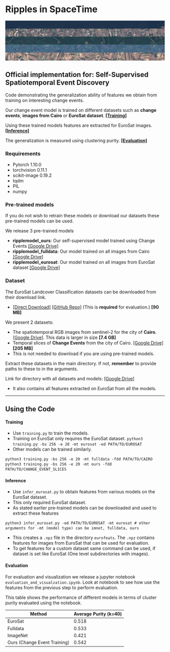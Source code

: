 # Ripples in SpaceTime
![alt text](cover.jpg)
## Official implementation for: Self-Supervised Spatiotemporal Event Discovery

Code demonstrating the generalization ability of features we obtain from training on interesting change events.

Our change event model is trained on different datasets such as **change events**, **images from Cairo** or **EuroSat dataset**. **[[Training]](#training)**

Using these trained models features are extracted for EuroSat images. **[[Inference]](#inference)**

The generalization is measured using clustering purity. **[[Evaluation]](#evaluation)**


### Requirements
- Pytorch 1.10.0
- torchvision 0.11.1
- scikit-image 0.19.2
- tqdm
- PIL
- numpy

### Pre-trained models
If you do not wish to retrain these models or download our datasets these pre-trained models can be used.

We release 3 pre-trained models

 - **ripplemodel_ours**: Our self-supervised model trained using Change Events [[Google Drive]](https://drive.google.com/file/d/1qP4U6_ms4zcQctYjNcxZBaX4UDPWInBN/view?usp=sharing)
 - **ripplemodel_fulldata**: Our model trained on all images from Cairo [[Google Drive]](https://drive.google.com/file/d/1tWGJZ-Q2JTQS4wjMpWdpYu8O8-DwgxyF/view?usp=sharing)
 - **ripplemodel_eurosat**: Our model trained on all images from EuroSat dataset [[Google Drive]](https://drive.google.com/file/d/1s-0qjGYeNJL_pFGFORCv53pIeLkIizuL/view?usp=sharing)

### Dataset
The EuroSat Landcover Classification datasets can be downloaded from their download link.

- [[Direct Download]](https://madm.dfki.de/files/sentinel/EuroSAT.zip) [[GitHub Repo]](https://github.com/phelber/eurosat) (This is **required** for evaluation.) **[90 MB]**

We present 2 datasets:

- The spatiotemporal RGB images from sentinel-2 for the city of **Cairo**. [[Google Drive]](https://drive.google.com/file/d/1OKCcgO-q26B0xsk2ulPTlEx2KTPL9C0y/view?usp=sharing). This data is larger in size **[7.4 GB]**
- Temporal slices of **Change Events** from the city of Cairo. [[Google Drive]](https://drive.google.com/file/d/1R2UceJyJ0_iIQxXRmGIYqr0XKx4w79QV/view?usp=sharing)**[205 MB]**
- This is not needed to download if you are using pre-trained models.

Extract these datasets in the main directory. If not, **remember** to provide paths to these to in the arguments. 

Link for directory with all datasets and models: [[Google Drive]](https://drive.google.com/drive/folders/1SXZ1fKq-4l6sAKpmIY8Qp9oJ7TxTxVPd?usp=sharing)

- It also contains all features extracted on EuroSat from all the models.

---
## Using the Code
#### Training 
- Use `training.py` to train the models.
- Training on EuroSat only requires the EuroSat dataset. `python3 training.py -bs 256 -e 20 -mt eurosat -ed PATH/TO/EUROSAT`
- Other models can be trained similarly.

```
python3 training.py -bs 256 -e 20 -mt fulldata -fdd PATH/TO/CAIRO
python3 training.py -bs 256 -e 20 -mt ours -fdd PATH/TO/CHANGE_EVENT_SLICES
```

#### Inference
- Use `infer_eurosat.py` to obtain features from various models on the EuroSat dataset.
- This only required EuroSat dataset.
- As stated earlier pre-trained models can be downloaded and used to extract these features

```
python3 infer_eurosat.py -ed PATH/TO/EUROSAT -mt eurosat # other arguments for -mt (model type) can be imnet, fulldata, ours 
```

- This creates a `.npz` file in the directory `eurofeats`. The `.npz` contains features for images from EuroSat that can be used for evaluation.
- To get features for a custom dataset same command can be used, if dataset is set like EuroSat (One level subdirectories with images).

#### Evaluation
For evaluation and visualization we release a jupyter notebook `evaluation_and_visualzation.ipynb`. 
Look at notebook to see how use the features from the previous step to perform evaluation.

This table shows the performance of different models in terms of cluster purity evaluated using the notebook.

| Method | Average Purity (k=40) | 
| --- | --- | 
|EuroSat| 0.518 |
|Fulldata| 0.533 |
|ImageNet| 0.421 |
|Ours (Change Event Training)| 0.542 |
